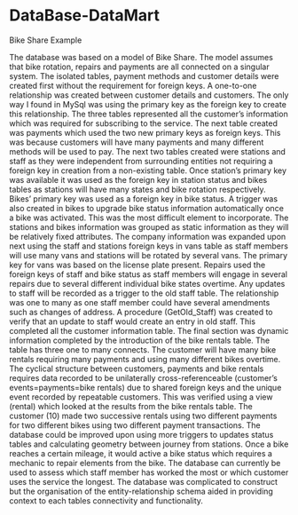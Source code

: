 # DataBase-DataMart
Bike Share Example 

   The database was based on a model of Bike Share.  The model assumes that bike rotation, repairs and payments are all connected on a singular system. The isolated tables, payment methods and customer details were created first without the requirement for foreign keys.   A one-to-one relationship was created between customer details and customers. The only way I found in MySql was using the primary key as the foreign key to create this relationship.  The three tables represented all the customer’s information which was required for subscribing to the service. The next table created was payments which used the two new primary keys as foreign keys. This was because customers will have many payments and many different methods will be used to pay. 
   The next two tables created were stations and staff as they were independent from surrounding entities not requiring a foreign key in creation from a non-existing table.  Once station’s primary key was available it was used as the foreign key in station status and bikes tables as stations will have many states and bike rotation respectively. Bikes’ primary key was used as a foreign key in bike status. A trigger was also created in bikes to upgrade bike status information automatically once a bike was activated.  This was the most difficult element to incorporate. The stations and bikes information was grouped as static information as they will be relatively fixed attributes. 
    The company information was expanded upon next using the staff and stations foreign keys in vans table as staff members will use many vans and stations will be rotated by several vans. The primary key for vans was based on the license plate present.  Repairs used the foreign keys of staff and bike status as staff members will engage in several repairs due to several different individual bike states overtime. Any updates to staff will be recorded as a trigger to the old staff table. The relationship was one to many as one staff member could have several amendments such as changes of address. A procedure (GetOld_Staff) was created to verify that an update to staff would create an entry in old staff.  This completed all the customer information table. 
     The final section was dynamic information completed by the introduction of the bike rentals table. The table has three one to many connects. The customer will have many bike rentals requiring many payments and using many different bikes overtime. The cyclical structure between customers, payments and bike rentals requires data recorded to be unilaterally cross-referenceable (customer’s events=payments=bike rentals) due to shared foreign keys and the unique event recorded by repeatable customers. This was verified using a view (rental) which looked at the results from the bike rentals table. The customer (10) made two successive rentals using two different payments for two different bikes using two different payment transactions. 
    The database could be improved upon using more triggers to updates status tables and calculating geometry between journey from stations. Once a bike reaches a certain mileage, it would active a bike status which requires a mechanic to repair elements from the bike.  The database can currently be used to assess which staff member has worked the most or which customer uses the service the longest. The database was complicated to construct but the organisation of the entity-relationship schema aided in providing context to each tables connectivity and functionality.  
